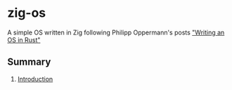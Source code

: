 # zig-os
A simple OS written in Zig following Philipp Oppermann's posts ["Writing an OS in Rust"](https://os.phil-opp.com/)

## Summary
1. [Introduction](./docs/01_introduction.md)
